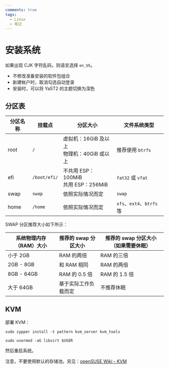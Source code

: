 ```yaml
---
comments: true
tags:
  - Linux
  - 笔记
---
```


# 安装系统

如果出现 CJK 字符乱码，则语言选择 `en_US`。

- 不修改准备安装的软件包组合
- 新建帐户时，取消勾选自动登录
- 安装时，可以将 YaST2 的主题切换为深色

## 分区表

|分区名称|挂载点|分区大小|文件系统类型|
|---|---|---|---|
|root|`/`|虚拟机：16GiB 及以上<br />物理机：40GiB 或以上|推荐使用 `btrfs`|
|efi|`/boot/efi/`|不共用 ESP：100MiB<br />共用 ESP：256MiB|`fat32` 或 `vfat`|
|swap|`swap`|依照实际情况而定|`swap`|
|home|`/home`|依照实际情况而定|`xfs`、`ext4`、`btrfs` 等|

SWAP 分区推荐大小如下所示：

|系统物理内存（RAM）大小|推荐的 swap 分区大小|推荐的 swap 分区大小（如果需要休眠）|
|---|---|---|
|小于 2GB|RAM 的两倍|RAM 的三倍|
|2GB - 8GB|和 RAM 相同|RAM 的两倍|
|8GB - 64GB|RAM 的 0.5 倍|RAM 的 1.5 倍|
|大于 64GB|基于实际工作负载而定|不推荐休眠|

## KVM

部署 KVM：

```
sudo zypper install -t pattern kvm_server kvm_tools
```
```
sudo usermod -aG libvirt $USER
```

然后重启系统。

注意，不要使用默认的存储池。另见：[openSUSE Wiki - KVM]

[openSUSE Wiki - KVM]: https://zh.opensuse.org/KVM